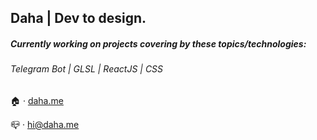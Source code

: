 ## Daha | Dev to design.

##### Currently working on projects covering by these topics/technologies:

###### Telegram Bot | GLSL | ReactJS | CSS


🏠️ · [daha.me](https://daha.me)

📪️ · hi@daha.me
